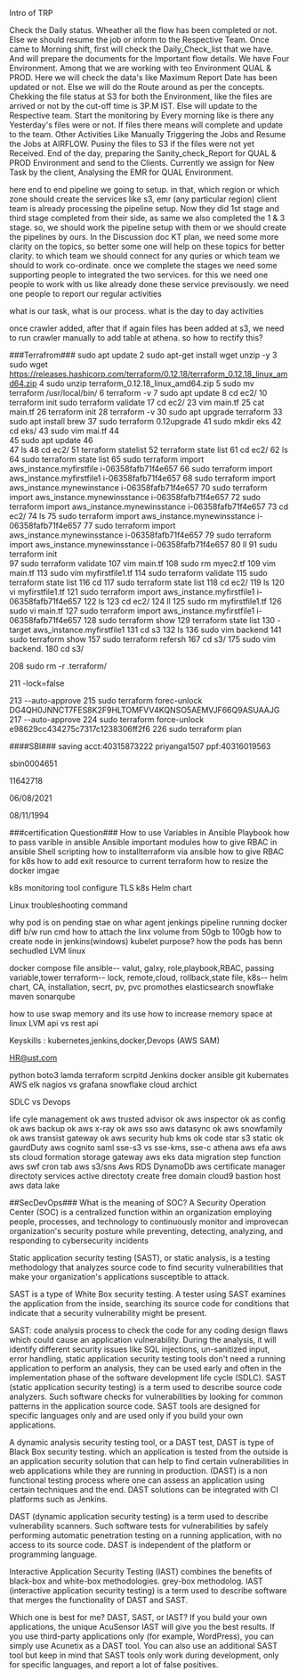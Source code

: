 Intro of TRP

Check the Daily status. Wheather all the flow has been completed or not. Else we should resume the job or inform to the Respective Team.
Once came to Morning shift, first will check the Daily_Check_list that we have. And will prepare the documents for the Important flow details.
We have Four Environment. Among that we are working with teo Environment QUAL & PROD.
Here we will check the data's like Maximum Report Date has been updated or not. Else we will do the Route around as per the concepts.
Chekking the file status at S3 for both the Environment, like the files are arrived or not by the cut-off time is 3P.M IST. Else will update to the Respective team.
Start the monitoring by Every morning like is there any Yesterday's files were or not. If files there means will complete and update to the team.
Other Activities Like Manually Triggering the Jobs and Resume the Jobs at AIRFLOW.
Pusiny the files to S3 if the files were not yet Received.
End of the day, preparing the Sanity_check_Report for QUAL & PROD Environment and send to the Clients.
Currently we assign for New Task by the client, Analysing the EMR for QUAL Environment.

here end to end pipeline we going to setup.
in that, which region or which zone should create the services like s3, emr (any particular region)
client team is already processing the pipeline setup. Now they did 1st stage and third stage completed from their side, as same we also completed the 1 & 3 stage.
so, we should work the pipeline setup with them  or we should create the pipelines by ours.
In the Discussion doc KT plan, we need some more clarity on the topics, so better some one will help on these topics for better clarity.
to which team we should connect for any quries or which team we should to work co-ordinate.
once we complete the stages we need some supporting people to integrated the two services. for this we need one people to work with us like already done these service previsously.
we need one people to report our regular activities

what is our task, what is our process. what is the day to day activities

once crawler added, after that if again files has been added at s3, we need to run crawler manually to add table at athena. so how to rectify this?



###Terrafrom###
 sudo apt update
    2  sudo apt-get install wget unzip -y
    3  sudo wget https://releases.hashicorp.com/terraform/0.12.18/terraform_0.12.18_linux_amd64.zip
    4  sudo unzip terraform_0.12.18_linux_amd64.zip
    5  sudo mv terraform /usr/local/bin/
    6  terraform -v
    7  sudo apt update
    8  cd ec2/
   10  terraform init
    sudo terraform validate
   17  cd ec2/
   23  vim main.tf
   25  cat main.tf
   26  terraform init
   28  terraform -v
   30  sudo  apt upgrade terraform
   33  sudo apt install brew
   37  sudo terraform 0.12upgrade
   41  sudo mkdir eks
   42  cd eks/
   43  sudo vim mai.tf
   44   
   45  sudo apt update
   46   
   47  ls
   48  cd ec2/
   51  terraform statelist
   52  terraform state list
   61  cd ec2/
   62  ls
   64  sudo terraform state list
   65  sudo terraform import aws_instance.myfirstfile i-06358fafb71f4e657
   66  sudo terraform import aws_instance.myfirstfile1 i-06358fafb71f4e657
   68  sudo terraform import aws_instance.mynewinstance i-06358fafb71f4e657
   70  sudo terraform import aws_instance.mynewinsstance i-06358fafb71f4e657
   72  sudo terraform import aws_instance.mynewinsstance i-06358fafb71f4e657
   73  cd ec2/
   74  ls
   75  sudo terraform import aws_instance.mynewinsstance i-06358fafb71f4e657
   77  sudo terraform import aws_instance.mynewinsstance i-06358fafb71f4e657
   79  sudo terraform import aws_instance.mynewinsstance i-06358fafb71f4e657
   80  ll
   91  sudu terraform init  
   97  sudo terraform validate
   107  vim main.tf
  108  sudo rm myec2.tf
  109  vim main.tf
  113  sudo vim myfirstfile1.tf
  114  sudo terraform validate
  115  sudo terraform state list
  116  cd
  117  sudo terraform state list
  118  cd ec2/
  119  ls
  120  vi myfirstfile1.tf
  121  sudo terraform import aws_instance.myfirstfile1 i-06358fafb71f4e657
  122  ls
  123  cd ec2/
  124  ll
  125  sudo rm myfirstfile1.tf
  126  sudo vi main.tf
  127  sudo terraform import aws_instance.myfirstfile1 i-06358fafb71f4e657
  128  sudo terraform show
  129  terraform  state list
  130    -target aws_instance.myfirstfile1
  131  cd s3
  132  ls
  136  sudo vim backend 
  141  sudo terraform show
  157  sudo terraform refersh
  167  cd s3/
  175  sudo vim backend.
  180  cd s3/

  208  sudo rm -r .terraform/
  
  211    -lock=false

  213    --auto-approve
  215  sudo terraform forec-unlock DG4QH0JNNCT7FES8K2F9HLTOMFVV4KQNSO5AEMVJF66Q9ASUAAJG
 217    --auto-approve
  224  sudo terraform force-unlock e98629cc434275c7317c1238306ff2f6
  226  sudo terraform  plan
  
  
  ####SBI###
  saving acct:40315873222
priyanga1507
ppf:40316019563

sbin0004651


11642718

06/08/2021

08/11/1994

###certification Question###
How to use Variables in Ansible Playbook
how to pass varible in ansible
Ansible important modules 
how to give RBAC in ansible 
Shell scripting
how to installterraform via ansible
how to give RBAC for k8s
how to add exit resource to current terraform 
how to resize the docker imgae

k8s monitoring tool
configure TLS k8s
Helm chart 

Linux troubleshooting command

why pod is on pending stae
on whar agent jenkings pipeline running
docker diff b/w run cmd
how to attach the linx volume from 50gb to 100gb
how to create node in jenkins(windows)
kubelet purpose?
how the pods has benn sechudled
LVM linux

docker compose file
ansible-- valut, galxy, role,playbook,RBAC, passing variable,tower
terraform-- lock, remote,cloud, rollback,state file, 
k8s-- helm chart, CA, installation, secrt, pv, pvc
promothes
elasticsearch
snowflake
maven
sonarqube

how to use swap memory and its use
how to increase memory space at linux
LVM
api vs rest api

Keyskills : kubernetes,jenkins,docker,Devops
(AWS SAM)


HR@ust.com


python boto3
lamda
terraform scrpitd
Jenkins docker ansible git
kubernates
AWS
elk
nagios vs grafana
snowflake
cloud archict

SDLC vs Devops

life cyle management  ok
aws trusted advisor ok
aws inspector ok
as config ok
aws backup ok
aws x-ray ok 
aws sso
aws datasync ok
aws snowfamily ok
aws transist gateway ok
aws security hub
kms ok
code star
s3 static ok
gaurdDuty
aws cognito
saml
sse-s3 vs sse-kms, sse-c
athena
aws efa
aws sts
cloud formation
storage gateway
aws eks
data migration
step function
aws swf
cron tab
aws s3/sns
Aws RDS DynamoDb
aws certificate manager
directoty services
active directoty
create free domain
cloud9
bastion host
aws data lake

##SecDevOps###
What is the meaning of SOC?
A Security Operation Center (SOC) is a centralized function within an organization employing people, processes, and technology to continuously monitor and 
improvecan organization's security posture while preventing, detecting, analyzing, and responding to cybersecurity incidents

 Static application security testing (SAST), or static analysis,
 is a testing methodology that analyzes source code to find security vulnerabilities that make your organization's applications susceptible to attack.
 
SAST is a type of White Box security testing.  A tester using SAST examines the application from the inside, 
searching its source code for conditions that indicate that a security vulnerability might be present.
 
SAST: code analysis process to check the code for any coding design flaws which could cause an application vulnerability.
 During the analysis, it will identify different security issues like SQL injections, un-sanitized input, error handling,
 static application security testing tools don't need a running application to perform an analysis,
	they can be used early and often in the implementation phase of the software development life cycle (SDLC).
	SAST (static application security testing) is a term used to describe source code analyzers. 
	Such software checks for vulnerabilities by looking for common patterns in the application source code.
	SAST tools are designed for specific languages only and are used only if you build your own applications.
	
A dynamic analysis security testing tool, or a DAST test,  DAST is type of Black Box security testing. which an application is tested from the outside
 is an application security solution that can help to find certain vulnerabilities in web applications while they are running in production.
 (DAST) is a non functional testing process where one can assess an application using certain techniques and the end.
  DAST solutions can be integrated with CI platforms such as Jenkins.
  
  DAST (dynamic application security testing) is a term used to describe vulnerability scanners. 
  Such software tests for vulnerabilities by safely performing automatic penetration testing on a running application, with no access to its source code. 
  DAST is independent of the platform or programming language.
 
 Interactive Application Security Testing (IAST) combines the benefits of black-box and white-box methodologies. grey-box methodolog.
 IAST (interactive application security testing) is a term used to describe software that merges the functionality of DAST and SAST.
 
 Which one is best for me? DAST, SAST, or IAST?
If you build your own applications, the unique AcuSensor IAST will give you the best results. 
If you use third-party applications only (for example, WordPress), you can simply use Acunetix as a DAST tool. 
You can also use an additional SAST tool but keep in mind that SAST tools only work during development, only for specific languages, and report a lot of false positives.
